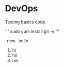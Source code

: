 # DevOps

Testing basics code 

'''
sudo yum install git -y
'''

-new
-hello
  1. hi
  2. hii
  3. hiii
